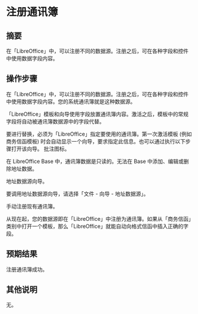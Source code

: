 # 注册通讯簿

## 摘要

在「LibreOffice」中，可以注册不同的数据源。注册之后，可在各种字段和控件中使用数据字段内容。

## 操作步骤

在「LibreOffice」中，可以注册不同的数据源。注册之后，可在各种字段和控件中使用数据字段内容。您的系统通讯簿就是这种数据源。

「LibreOffice」模板和向导使用字段放置通讯簿内容。激活之后，模板中的常规字段将自动被通讯簿数据源中的字段代替。

要进行替换，必须为「LibreOffice」指定要使用的通讯簿。第一次激活模板 (例如商务信函模板) 时会自动显示一个向导，要求指定此信息。也可以通过执行以下步骤打开该向导。
批注图标。

在 LibreOffice Base 中，通讯簿数据是只读的。无法在 Base 中添加、编辑或删除地址数据。

地址数据源向导。

要调用地址数据源向导，请选择「文件 - 向导 - 地址数据源」。

手动注册现有通讯簿。

从现在起，您的数据源即在「LibreOffice」中注册为通讯簿。如果从「商务信函」类别中打开一个模板，那么「LibreOffice」就能自动向格式信函中插入正确的字段。

## 预期结果

注册通讯簿成功。

## 其他说明

无。
